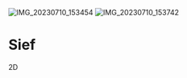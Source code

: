 ![IMG_20230710_153454](https://github.com/ITphako/Sief/assets/97672807/a45e3dfd-dd89-4535-85ed-986e895b57e7)
![IMG_20230710_153742](https://github.com/ITphako/Sief/assets/97672807/a9ade7db-94ed-4ed0-99e4-e76bb497f14e)
# Sief
2D
